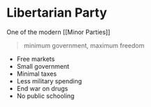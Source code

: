 # Libertarian Party
One of the modern [[Minor Parties]]

> minimum government, maximum freedom

- Free markets
- Small government
- Minimal taxes
- Less military spending
- End war on drugs
- No public schooling